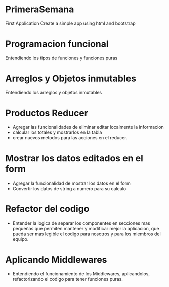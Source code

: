 # PrimeraSemana
First Application 
Create a simple app using html and bootstrap

# Programacion funcional
Entendiendo los tipos de funciones y funciones puras

# Arreglos y Objetos inmutables
Entendiendo los arreglos y objetos inmutables

# Productos Reducer
- Agregar las funcionalidades de eliminar editar localmente la informacion
- calcular los totales y mostrarlos en la tabla
- crear nuevos metodos para las acciones en el reducer.

# Mostrar los datos editados en el form
- Agregar la funcionalidad de mostrar los datos en el form
- Convertir los datos de string a numero para su calculo

# Refactor del codigo
- Entender la logica de separar los componentes en secciones mas pequeñas que permiten mantener y modificar mejor la aplicacion, que pueda ser mas legible el codigo para nosotros y para los miembros del equipo.

# Aplicando Middlewares
- Entendiendo el funcionamiento de los Middlewares, aplicandolos, refactorizando el codigo para tener funciones puras.